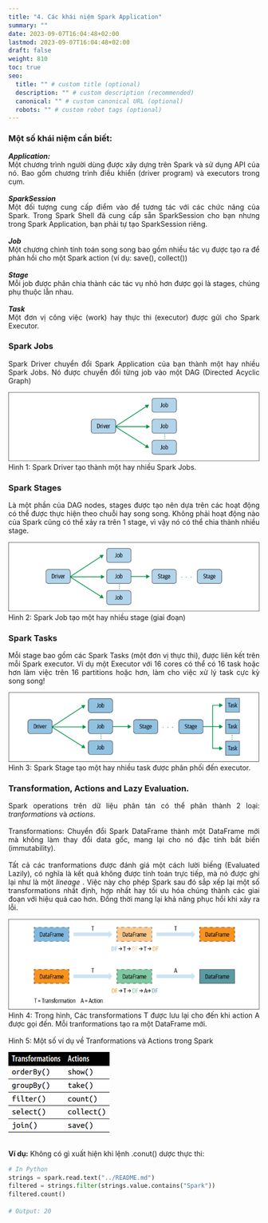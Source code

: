 ```yaml
---
title: "4. Các khái niệm Spark Application"
summary: ""
date: 2023-09-07T16:04:48+02:00
lastmod: 2023-09-07T16:04:48+02:00
draft: false
weight: 810
toc: true
seo:
  title: "" # custom title (optional)
  description: "" # custom description (recommended)
  canonical: "" # custom canonical URL (optional)
  robots: "" # custom robot tags (optional)
---
```

<style>body {text-align: justify}</style>
### Một số khái niệm cần biết:

**_Application:_**
\
Một chương trình người dùng được xây dựng trên Spark và sử dụng API của nó. Bao gồm chương trình điều khiển (driver program) và executors trong cụm.
\
\
**_SparkSession_**
\
Một đối tượng cung cấp điểm vào để tương tác với các chức năng của Spark.
Trong Spark Shell đã cung cấp sẵn SparkSession cho bạn nhưng trong Spark Application, bạn phải tự tạo SparkSession riêng.
\
\
**_Job_**
\
Một chương chình tính toán song song bao gồm nhiều tác vụ được tạo ra để phản hồi cho một Spark action (ví dụ: save(), collect())
\
\
**_Stage_**
\
Mỗi job được phân chia thành các tác vụ nhỏ hơn được gọi là stages, chúng phụ thuộc lẫn nhau.
\
\
**_Task_**
\
Một đơn vị công việc (work) hay thực thi (executor) được gửi cho Spark Executor.

### Spark Jobs

Spark Driver chuyển đổi Spark Application của bạn thành một hay nhiều Spark Jobs.
Nó được chuyển đổi từng job vào một DAG (Directed Acyclic Graph)

![alt](images/spark-job-created.png)
Hình 1: Spark Driver tạo thành một hay nhiều Spark Jobs.

### Spark Stages
Là một phần của DAG nodes, stages được tạo nên dựa trên các hoạt động có thể được thực hiện theo chuỗi hay song song.
Không phải hoạt động nào của Spark cũng có thể xảy ra trên 1 stage, vì vậy nó có thể chia thành nhiều stage.

![alt](images/spark-stages-created.png)
Hình 2: Spark Job tạo một hay nhiều stage (giai đoạn)

### Spark Tasks
Mỗi stage bao gồm các Spark Tasks (một đơn vị thực thi), được liên kết trên mỗi Spark executor.
Ví dụ một Executor với 16 cores có thể có 16 task hoặc hơn làm việc trên 16 partitions hoặc hơn, làm cho việc xử lý task cực kỳ song song!

![alt](images/spark-task-created.png)
Hình 3: Spark Stage tạo một hay nhiều task được phân phối đến executor.

### Transformation, Actions and Lazy Evaluation.
Spark operations trên dữ liệu phân tán có thể phân thành 2 loại: _tranformations_ và _actions_.
\
\
Transformations: Chuyển đổi Spark DataFrame thành một DataFrame mới mà không làm thay đổi data gốc, mang lại cho nó đặc tính bất biến (immutability). 
\
\
Tất cả các tranformations được đánh giá một cách lười biếng (Evaluated Lazily), có nghĩa là kết quả không được tính toán trực tiếp, mà nó được ghi lại như là một _lineage_ .
Việc này cho phép Spark sau đó sắp xếp lại một số transformations nhất định, hợp nhất hay tối ưu hóa chúng thành các giai đoạn với hiệu quả cao hơn.
Đồng thời mang lại khả năng phục hồi khi xảy ra lỗi.

![alt](images/lazy-evaluated.png)
Hình 4: Trong hình, Các transformations T được lưu lại cho đến khi action A được gọi đến. Mỗi tranformations tạo ra một DataFrame mới.
\
\
Hình 5: Một số ví dụ về Tranformations và Actions trong Spark

![alt](images/tranformations-actions.png)

\
**Ví dụ:** Không có gì xuất hiện khi lệnh .conut() dược thực thi:

```python
# In Python
strings = spark.read.text("../README.md")
filtered = strings.filter(strings.value.contains("Spark"))
filtered.count()

# Output: 20
```

